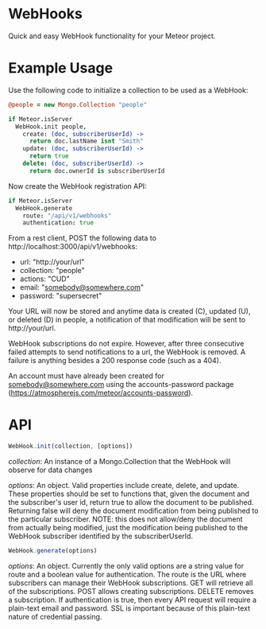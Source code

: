 WebHooks
===

Quick and easy WebHook functionality for your Meteor project.

# Example Usage

Use the following code to initialize a collection to be used as a WebHook:

  ````coffeescript
  @people = new Mongo.Collection "people"

  if Meteor.isServer
    WebHook.init people,
      create: (doc, subscriberUserId) ->
        return doc.lastName isnt "Smith"
      update: (doc, subscriberUserId) ->
        return true
      delete: (doc, subscriberUserId) ->
        return doc.ownerId is subscriberUserId
  ````

Now create the WebHook registration API:

  ````coffeescript
  if Meteor.isServer
    WebHook.generate
      route: "/api/v1/webhooks"
      authentication: true
  ````

From a rest client, POST the following data to
http://localhost:3000/api/v1/webhooks:

* url: "http://your/url"
* collection: "people"
* actions: "CUD"
* email: "somebody@somewhere.com"
* password: "supersecret"

Your URL will now be stored and anytime data is created (C), updated (U), or
deleted (D) in people, a notification of that modification will be sent to
http://your/url.

WebHook subscriptions do not expire.  However, after three consecutive failed
attempts to send notifications to a url, the WebHook is removed.  A failure is
anything besides a 200 response code (such as a 404).

An account must have already been created for somebody@somewhere.com using the
accounts-password package (https://atmospherejs.com/meteor/accounts-password).

# API

  ````javascript
  WebHook.init(collection, [options])
  ````

  *collection*: An instance of a Mongo.Collection that the WebHook will observe
  for data changes

  *options*: An object. Valid properties include create, delete, and update.
  These properties should be set to functions that, given the document and the
  subscriber's user id, return true to allow the document to be published.
  Returning false will deny the document modification from being published to
  the particular subscriber. NOTE: this does not allow/deny the document from
  actually being modified, just the modification being published to the WebHook
  subscriber identified by the subscriberUserId.

  ````javascript
  WebHook.generate(options)
  ````

  *options*: An object. Currently the only valid options are a string value for
  route and a boolean value for authentication. The route is the URL where
  subscribers can manage their WebHook subscriptions. GET will retrieve all of
  the subscriptions. POST allows creating subscriptions. DELETE removes a
  subscription. If authentication is true, then every API request will require
  a plain-text email and password. SSL is important because of this plain-text
  nature of credential passing.
